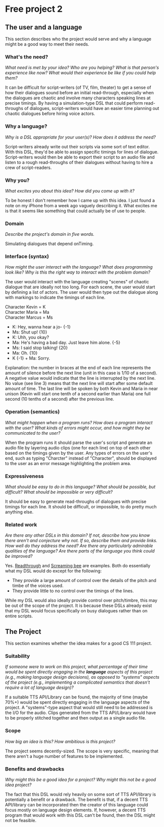 # Free project 2


## The user and a language
This section describes who the project would serve and why a language might be a
good way to meet their needs.

### What's the need?
_What need is met by your idea? Who are you helping? What is that person's
experience like now? What would their experience be like if you could help 
them?_

It can be difficult for script-writers (of TV, film, theater) to get a sense of how their dialogues sound before an initial read-through, especially when the dialogues are chaotic and involve many characters speaking lines at precise timings.  By having a simulation-type DSL that could perform read-throughs of dialogues, script-writers would have an easier time planning out chaotic dialogues before hiring voice actors.

### Why a language?
_Why is a DSL appropriate for your user(s)? How does it address the need?_

Script-writers already write out their scripts via some sort of text editor.  With this DSL, they'd be able to assign specific timings for lines of dialogue.  Script-writers would then be able to export their script to an audio file and listen to a rough read-throughs of their dialogues without having to hire a crew of script-readers.

### Why you?
_What excites you about this idea? How did you come up with it?_

To be honest I don't remember how I came up with this idea.  I just found a note on my iPhone from a week ago vaguely describing it.  What excites me is that it seems like something that could actually be of use to people.

### Domain
_Describe the project's domain in five words._

Simulating dialogues that depend onTiming.

### Interface (syntax)
_How might the user interact with the language? What does programming look 
like? Why is this the right way to interact with the problem domain?_ 

The user would interact with the language creating "scenes" of chaotic dialogue that are ideally not too long.  For each scene, the user would start by defining a list of actors.  The user would then type out the dialogue along with markings to indicate the timings of each line.

Character Kevin = K  
Character Maria = Ma  
Character Marcus = Ms

* K: Hey, wanna hear a jo- {-1}
* Ms: Shut up! {10}
* K: Uhh, you okay?
* Ma: He's having a bad day.  Just leave him alone.  {-5} 
* Ms: I said stop talking!  {20}
* Ma: Oh.  {10}
* K {-1} + Ma: Sorry.  

Explanation: the number in braces at the end of each line represents the amount of silence before the next line (unit in this case is 1/10 of a second).  A negative value would indicate that the line is interrupted by the next line.  No value (see line 3) means that the next line will start after some default amount of time.  The last line will be spoken by both Kevin and Maria in near unison (Kevin will start one tenth of a second earlier than Maria) one full second (10 tenths of a second) after the previous line.

### Operation (semantics)
_What might happen when a program runs? How does a program interact with the
user? What kinds of errors might occur, and how might they be communicated to
the user?_

When the program runs it should parse the user's script and generate an audio file by layering audio clips (one for each line) on top of each other based on the timings given by the user.
Any types of errors on the user's end, such as typing "Charcter" instead of "Character", should be displayed to the user as an error message highlighting the problem area.

### Expressiveness
_What should be easy to do in this language? What should be possible, but
difficult? What should be impossible or very difficult?_

It should be easy to generate read-throughs of dialogues with precise timings for each line.  It should be difficult, or impossible, to do pretty much anything else.

### Related work
_Are there any other DSLs in this domain? If not, describe how you know there
aren't and conjecture why not. If so, describe them and provide links. How well 
do they address the need? Are there any particularly admirable qualities of the
language? Are there parts of the language you think could be improved?_

Yes.  [Readthrough](https://readthrough.com/) and [Screaming bee](http://screamingbee.com/Product/ScriptVOXStudio.aspx) are examples.  Both do essentially what my DSL would do except for the following:
- They provide a large amount of control over the details of the pitch and timbe of the voices used.
- They provide little to no control over the timings of the lines.

While my DSL would also ideally provide control over pitch/timbre, this may be out of the scope of the project.  It is because these DSLs already exist that my DSL would focus specifically on busy dialogues rather than on entire scripts.

## The Project
This section examines whether the idea makes for a good CS 111 project.


### Suitability
_If someone were to work on this project, what percentage of their time would be
spent directly engaging in the **language** aspects of this project (e.g.,
making language design decisions), as opposed to "systems" aspects of the
project (e.g., implementing a complicated semantics that doesn't require a lot
of language design)?_

If a suitable TTS API/Library can be found, the majority of time (maybe 70%+) would be spent directly engaging in the language aspects of the project.  A "systems"-type aspect that would still need to be addressed is the I/O for the audio.  Clips generated from the TTS API/Library would have to be properly stitched together and then output as a single audio file.

### Scope
_How big an idea is this? How ambitious is this project?_

The project seems decently-sized.  The scope is very specific, meaning that there aren't a huge number of features to be implemented.

### Benefits and drawbacks
_Why might this be a good idea for a project? Why might this not be a good idea 
project?_

The fact that this DSL would rely heavily on some sort of TTS API/library is potentially a benefit or a drawback.  The benefit is that, if a decent TTS API/library can be incorporated then the creator of this language could focus mostly on language design elements.  If, however, a decent TTS program that would work with this DSL can't be found, then the DSL might not be feasible.